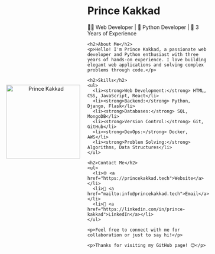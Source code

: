 <!-- Header -->
<div style="display: flex; align-items: center;">
  <!-- Photo -->
  <p align="center">
    <img src="https://princekakkad.tech/images/author-1.jpg" alt="Prince Kakkad" width="200">
  </p>
  <!-- Details -->
  <div style="margin-left: 20px;">
    <h1>Prince Kakkad</h1>
    <p>👨‍💻 Web Developer | 🐍 Python Developer | 💼 3 Years of Experience</p>
    
    <h2>About Me</h2>
    <p>Hello! I'm Prince Kakkad, a passionate web developer and Python enthusiast with three years of hands-on experience. I love building elegant web applications and solving complex problems through code.</p>
    
    <h2>Skills</h2>
    <ul>
      <li><strong>Web Development:</strong> HTML, CSS, JavaScript, React</li>
      <li><strong>Backend:</strong> Python, Django, Flask</li>
      <li><strong>Databases:</strong> SQL, MongoDB</li>
      <li><strong>Version Control:</strong> Git, GitHub</li>
      <li><strong>DevOps:</strong> Docker, AWS</li>
      <li><strong>Problem Solving:</strong> Algorithms, Data Structures</li>
    </ul>
    
    <h2>Contact Me</h2>
    <ul>
      <li>🌐 <a href="https://princekakkad.tech">Website</a></li>
      <li>📧 <a href="mailto:info@princekakkad.tech">Email</a></li>
      <li>💼 <a href="https://linkedin.com/in/prince-kakkad">LinkedIn</a></li>
    </ul>
    
    <p>Feel free to connect with me for collaboration or just to say hi!</p>
    
    <p>Thanks for visiting my GitHub page! 😊</p>
  </div>
</div>
